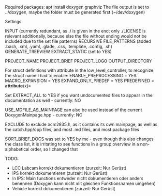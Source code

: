 Required packages: apt install doxygen graphviz
The file output is set to ../doxygen, maybe the folder must be generated first (~/dev/doxygen)

Settings:

INPUT (currently redundant, as ./ is given in the end; only ./LICENSE is relevant additionally, because else the file without ending would not be included due to the set file patterns)
RECURSIVE
FILE_PATTERNS (added .bash, .xml, .yaml, .glade, .css, .template, .config, .sh)
GENERATE_TREEVIEW
EXTRACT_STATIC (set to YES)

PROJECT_NAME
PROJECT_BRIEF
PROJECT_LOGO
OUTPUT_DIRECTORY

For struct definitions with attribute in the low_level_controller, to recognize the struct name I had to enable:
ENABLE_PREPROCESSING   = YES
MACRO_EXPANSION        = YES
EXPAND_ONLY_PREDEF     = YES
PREDEFINED             = __attribute__(x)=

Set EXTRACT_ALL to YES if you want undocumented files to appear in the documentation as well - currently: NO

USE_MDFILE_AS_MAINPAGE can also be used instead of the current DoxygenMainpage.hpp - currently: NO

EXCLUDE to exclude bcm2835.h, as it contains its own mainpage, as well as the catch.hpp/cpp files, and most .md files, and most package files

SORT_BRIEF_DOCS was set to YES by me - even though this also changes the class list, it is irritating to see functions in a group overview in a non-alphabetical order, so I changed that

TODO:
- LCC Labcam korrekt dokumentieren (zurzeit: Nur Gerüst)
- IPS korrekt dokumentieren (zurzeit: Nur Gerüst)
- In IPS: Main functions entweder nicht dokumentieren oder anders benennen (Doxygen kann nicht mit gleichen Funktionsnamen umgehen)
- Vehicle korrekt dokumentieren (zurzeit: Nur Gerüst)